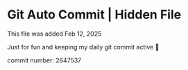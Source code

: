 # Git Auto Commit | Hidden File

This file was added Feb 12, 2025

Just for fun and keeping my daily git commit active 🤪

commit number: 2647537
